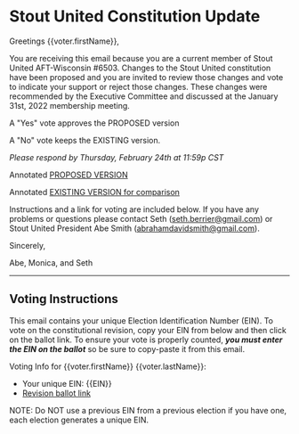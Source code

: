 # Stout United Constitution Update
Greetings {{voter.firstName}},

You are receiving this email because you are a current member of Stout United AFT-Wisconsin #6503. Changes to the Stout United constitution have been proposed and you are invited to review those changes and vote to indicate your support or reject those changes.  These changes were recommended by the Executive Committee and discussed at the January 31st, 2022 membership meeting.

A "Yes" vote approves the PROPOSED version

A "No" vote keeps the EXISTING version.

*Please respond by Thursday, February 24th at 11:59p CST*

Annotated [PROPOSED VERSION](https://docs.google.com/document/d/1JavnEyNL0c9aEr3ePVVB9zOtEzFo3pcH/edit?usp=sharing&ouid=103941818121908154332&rtpof=true&sd=true)

Annotated [EXISTING VERSION for comparison](https://docs.google.com/document/d/1kjxvw1kQR0yd8fJF1qtyIYRtnOJyF4YJ/edit?usp=sharing&ouid=103941818121908154332&rtpof=true&sd=true)

Instructions and a link for voting are included below. If you have any problems or questions please contact Seth (seth.berrier@gmail.com) or Stout United President Abe Smith (abrahamdavidsmith@gmail.com).

Sincerely,

Abe, Monica, and Seth

---

## Voting Instructions
This email contains your unique Election Identification Number (EIN). To vote on the constitutional revision, copy your EIN from below and then click on the ballot link. To ensure your vote is properly counted, ***you must enter the EIN on the ballot*** so be sure to copy-paste it from this email.

Voting Info for {{voter.firstName}} {{voter.lastName}}:
- Your unique EIN: {{EIN}}
- [Revision ballot link](https://forms.gle/ttY2tkJDK3toxwKN7)

NOTE: Do NOT use a previous EIN from a previous election if you have one, each election generates a unique EIN.
